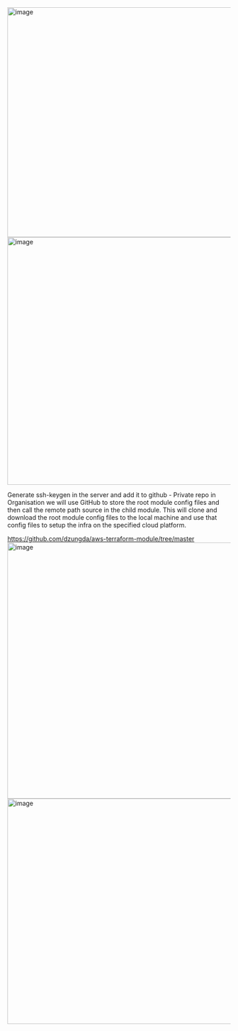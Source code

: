 
<img width="518" alt="image" src="https://github.com/SHANMUGAPRIYA30DEVOPS/Terraform-Project/assets/104688378/13dd51b2-eb38-49fa-94bb-266cf91d4b48">

<img width="558" alt="image" src="https://github.com/SHANMUGAPRIYA30DEVOPS/Terraform-Project/assets/104688378/2501de4a-5b58-47db-a1f1-a3ca8a44bd02">

Generate ssh-keygen in the server and add it to github - Private repo in Organisation
we will use GitHub to store the root module config files and then call the remote path source in the child module. This will clone and download the root module config files to the local machine and use that config files to setup the infra on the specified cloud platform.

https://github.com/dzungda/aws-terraform-module/tree/master
<img width="577" alt="image" src="https://github.com/SHANMUGAPRIYA30DEVOPS/Terraform-Project/assets/104688378/e2f00321-b649-4d89-9dd7-5288ce15e3c8">
<img width="508" alt="image" src="https://github.com/SHANMUGAPRIYA30DEVOPS/Terraform-Project/assets/104688378/a6088eec-1fa4-48e5-b52a-e703ee786fe5">


